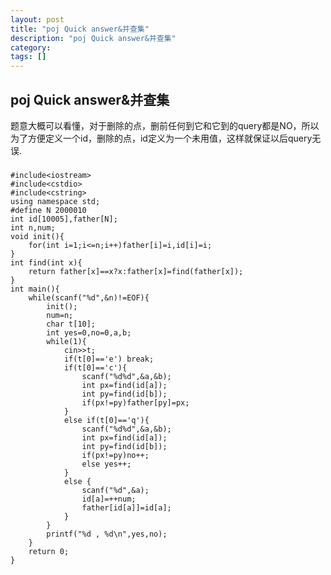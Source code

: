 ```yaml
---
layout: post
title: "poj Quick answer&并查集"
description: "poj Quick answer&并查集"
category:
tags: []
---
```


## poj Quick answer&并查集 ##

题意大概可以看懂，对于删除的点，删前任何到它和它到的query都是NO，所以为了方便定义一个id，删除的点，id定义为一个未用值，这样就保证以后query无误.


###

	#include<iostream>
	#include<cstdio>
	#include<cstring>
	using namespace std;
	#define N 2000010
	int id[10005],father[N];
	int n,num;
	void init(){
		for(int i=1;i<=n;i++)father[i]=i,id[i]=i;
	}
	int find(int x){
		return father[x]==x?x:father[x]=find(father[x]);
	}
	int main(){
		while(scanf("%d",&n)!=EOF){
			init();
			num=n;
			char t[10];
			int yes=0,no=0,a,b;
			while(1){
				cin>>t;
				if(t[0]=='e') break;
				if(t[0]=='c'){
					scanf("%d%d",&a,&b);
					int px=find(id[a]);
					int py=find(id[b]);
					if(px!=py)father[py]=px;
				}
				else if(t[0]=='q'){
					scanf("%d%d",&a,&b);
					int px=find(id[a]);
					int py=find(id[b]);
					if(px!=py)no++;
					else yes++;
				}
				else {
					scanf("%d",&a);
					id[a]=++num;
					father[id[a]]=id[a];
				}
			}
			printf("%d , %d\n",yes,no);
		}
		return 0;
	}

###